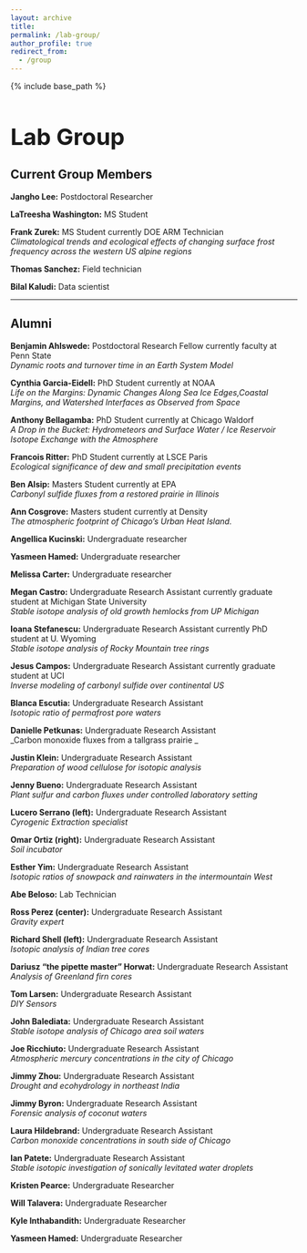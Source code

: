 ```yaml
---
layout: archive
title:
permalink: /lab-group/
author_profile: true
redirect_from:
  - /group
---
```


{% include base_path %}

<h1 style="font-size: 40px; font-weight: bold; margin-bottom: 0.5em;">Lab Group</h1>

## Current Group Members

**Jangho Lee:** Postdoctoral Researcher<br>

**LaTreesha Washington:** MS Student<br>

**Frank Zurek:** MS Student currently DOE ARM Technician<br>
_Climatological trends and ecological effects of changing surface frost frequency across the western US alpine regions_

**Thomas Sanchez:** Field technician<br>

**Bilal Kaludi:** Data scientist<br>


---

## Alumni

**Benjamin Ahlswede:** Postdoctoral Research Fellow currently faculty at Penn State<br>
_Dynamic roots and turnover time in an Earth System Model_

**Cynthia Garcia-Eidell:** PhD Student currently at NOAA<br>
_Life on the Margins: Dynamic Changes Along Sea Ice Edges,Coastal Margins, and Watershed Interfaces as Observed from Space_<br>

**Anthony Bellagamba:** PhD Student currently at Chicago Waldorf<br>
_A Drop in the Bucket: Hydrometeors and Surface Water / Ice Reservoir Isotope Exchange with the Atmosphere_<br>

**Francois Ritter:** PhD Student currently at LSCE Paris<br>
_Ecological significance of dew and small precipitation events_<br>

**Ben Alsip:** Masters Student currently at EPA<br>
_Carbonyl sulfide fluxes from a restored prairie in Illinois_<br>

**Ann Cosgrove:** Masters student currently at Density<br>
_The atmospheric footprint of Chicago’s Urban Heat Island._<br>

**Angellica Kucinski:** Undergraduate researcher

**Yasmeen Hamed:** Undergraduate researcher

**Melissa Carter:** Undergraduate researcher

**Megan Castro:** Undergraduate Research Assistant currently graduate student at Michigan State University<br>
_Stable isotope analysis of old growth hemlocks from UP Michigan_

**Ioana Stefanescu:** Undergraduate Research Assistant currently PhD student at U. Wyoming<br>
_Stable isotope analysis of Rocky Mountain tree rings_<br>

**Jesus Campos:** Undergraduate Research Assistant currently graduate student at UCI<br>
_Inverse modeling of carbonyl sulfide over continental US_<br>

**Blanca Escutia:** Undergraduate Research Assistant<br>
_Isotopic ratio of permafrost pore waters_<br>

**Danielle Petkunas:** Undergraduate Research Assistant<br>
_Carbon monoxide fluxes from a tallgrass prairie _<br>

**Justin Klein:** Undergraduate Research Assistant<br>
_Preparation of wood cellulose for isotopic analysis_<br>

**Jenny Bueno:** Undergraduate Research Assistant<br>
_Plant sulfur and carbon fluxes under controlled laboratory setting_<br>

**Lucero Serrano (left):** Undergraduate Research Assistant<br>
_Cyrogenic Extraction specialist_<br>

**Omar Ortiz (right):** Undergraduate Research Assistant<br>
_Soil incubator_<br>

**Esther Yim:** Undergraduate Research Assistant<br>
_Isotopic ratios of snowpack and rainwaters in the intermountain West_<br>

**Abe Beloso:** Lab Technician<br>

**Ross Perez (center):** Undergraduate Research Assistant<br>
_Gravity expert_<br>

**Richard Shell (left):** Undergraduate Research Assistant<br>
_Isotopic analysis of Indian tree cores_<br>

**Dariusz “the pipette master” Horwat:** Undergraduate Research Assistant<br>
_Analysis of Greenland firn cores_<br>

**Tom Larsen:** Undergraduate Research Assistant<br>
_DIY Sensors_<br>

**John Balediata:** Undergraduate Research Assistant<br>
_Stable isotope analysis of Chicago area soil waters_<br>

**Joe Ricchiuto:** Undergraduate Research Assistant<br>
_Atmospheric mercury concentrations in the city of Chicago_<br>

**Jimmy Zhou:** Undergraduate Research Assistant<br>
_Drought and ecohydrology in northeast India_<br>

**Jimmy Byron:** Undergraduate Research Assistant<br>
_Forensic analysis of coconut waters_<br>

**Laura Hildebrand:** Undergraduate Research Assistant<br>
_Carbon monoxide concentrations in south side of Chicago_<br>

**Ian Patete:** Undergraduate Research Assistant<br>
_Stable isotopic investigation of sonically levitated water droplets_<br>

**Kristen Pearce:** Undergraduate Researcher<br>

**Will Talavera:** Undergraduate Researcher<br>

**Kyle Inthabandith:** Undergraduate Researcher<br>

**Yasmeen Hamed:** Undergraduate Researcher<br>
